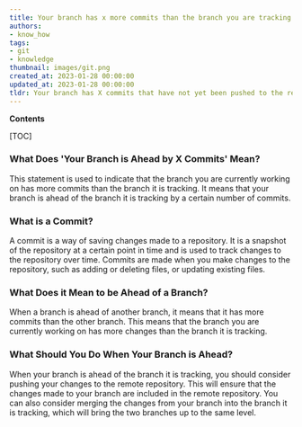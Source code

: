 ```yaml
---
title: Your branch has x more commits than the branch you are tracking
authors:
- know_how
tags:
- git
- knowledge
thumbnail: images/git.png
created_at: 2023-01-28 00:00:00
updated_at: 2023-01-28 00:00:00
tldr: Your branch has X commits that have not yet been pushed to the remote repository.
---
```


**Contents**

[TOC]

### What Does 'Your Branch is Ahead by X Commits' Mean?

This statement is used to indicate that the branch you are currently working on has more commits than the branch it is tracking. It means that your branch is ahead of the branch it is tracking by a certain number of commits.

### What is a Commit?

A commit is a way of saving changes made to a repository. It is a snapshot of the repository at a certain point in time and is used to track changes to the repository over time. Commits are made when you make changes to the repository, such as adding or deleting files, or updating existing files.

### What Does it Mean to be Ahead of a Branch?

When a branch is ahead of another branch, it means that it has more commits than the other branch. This means that the branch you are currently working on has more changes than the branch it is tracking.

### What Should You Do When Your Branch is Ahead?

When your branch is ahead of the branch it is tracking, you should consider pushing your changes to the remote repository. This will ensure that the changes made to your branch are included in the remote repository. You can also consider merging the changes from your branch into the branch it is tracking, which will bring the two branches up to the same level.
